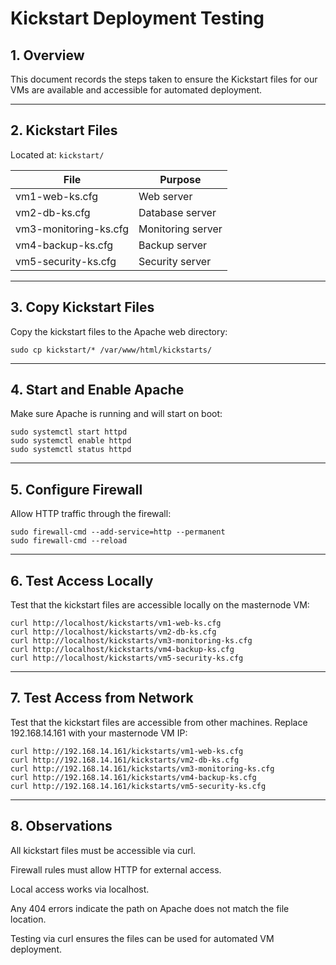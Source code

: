 # Kickstart Deployment Testing

## 1. Overview
This document records the steps taken to ensure the Kickstart files for our VMs are available and accessible for automated deployment.

---

## 2. Kickstart Files
Located at: `kickstart/`

| File | Purpose |
|------|---------|
| vm1-web-ks.cfg | Web server |
| vm2-db-ks.cfg | Database server |
| vm3-monitoring-ks.cfg | Monitoring server |
| vm4-backup-ks.cfg | Backup server |
| vm5-security-ks.cfg | Security server |

---

## 3. Copy Kickstart Files
Copy the kickstart files to the Apache web directory:

```
sudo cp kickstart/* /var/www/html/kickstarts/
```

---

## 4. Start and Enable Apache
Make sure Apache is running and will start on boot:
```
sudo systemctl start httpd
sudo systemctl enable httpd
sudo systemctl status httpd
```

---

## 5. Configure Firewall
Allow HTTP traffic through the firewall:
```
sudo firewall-cmd --add-service=http --permanent
sudo firewall-cmd --reload
```

---

## 6. Test Access Locally
Test that the kickstart files are accessible locally on the masternode VM:
```
curl http://localhost/kickstarts/vm1-web-ks.cfg
curl http://localhost/kickstarts/vm2-db-ks.cfg
curl http://localhost/kickstarts/vm3-monitoring-ks.cfg
curl http://localhost/kickstarts/vm4-backup-ks.cfg
curl http://localhost/kickstarts/vm5-security-ks.cfg
```

---

## 7. Test Access from Network
Test that the kickstart files are accessible from other machines. Replace 192.168.14.161 with your masternode VM IP:
```
curl http://192.168.14.161/kickstarts/vm1-web-ks.cfg
curl http://192.168.14.161/kickstarts/vm2-db-ks.cfg
curl http://192.168.14.161/kickstarts/vm3-monitoring-ks.cfg
curl http://192.168.14.161/kickstarts/vm4-backup-ks.cfg
curl http://192.168.14.161/kickstarts/vm5-security-ks.cfg
```

---

## 8. Observations
All kickstart files must be accessible via curl.

Firewall rules must allow HTTP for external access.

Local access works via localhost.

Any 404 errors indicate the path on Apache does not match the file location.

Testing via curl ensures the files can be used for automated VM deployment.
